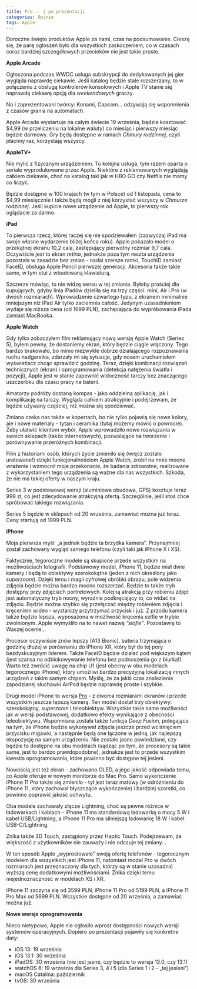 ```yaml
---
title: Pro... i po prezentacji
categories: Opinie
tags: Apple
---
```

Doroczne święto produktów Apple za nami, czas na podsumowanie. Cieszę się, że parę ogłoszeń było dla wszystkich zaskoczeniem, co w czasach coraz bardziej szczegółowych przecieków nie jest takie proste.

**Apple Arcade**

Ogłoszona podczas WWDC usługa subskrypcji do dedykowanych jej gier wygląda naprawdę ciekawie. Jeśli katalog będzie stale rozszerzany, to w połączeniu z obsługą kontrolerów konsolowych i Apple TV stanie się naprawdę ciekawą opcją dla *weekendowych* graczy.

No i zaprezentowani twórcy: Konami, Capcom... odzywają się wspomnienia z czasów grania na automatach.

Apple Arcade wystartuje na całym świecie 19 września, będzie kosztować $4,99 (w przeliczeniu na lokalne waluty) co miesiąc i pierwszy miesiąc będzie darmowy. Gry będą dostępne w ramach *Chmury rodzinnej*, czyli płacimy raz, korzystają wszyscy.

**AppleTV+**

Nie mylić z fizycznym urządzeniem. To kolejna usługa, tym razem oparta o seriale wyprodukowane przez Apple. Niektóre z reklamowanych wyglądają całkiem ciekawie, choć na katalog taki jak w HBO GO czy Netflix nie mamy co liczyć.

Będzie dostępne w 100 krajach (w tym w Polsce) od 1 listopada, cena to $4,99 miesięcznie i także będą mogli z niej korzystać wszyscy w *Chmurze rodzinnej*. Jeśli kupicie nowe urządzenie od Apple, to pierwszy rok oglądacie za darmo.

**iPad**

To pierwsza rzecz, której raczej się nie spodziewałem (zazwyczaj iPad ma swoje własne wydarzenie bliżej końca roku). Apple pokazało model o przekątnej ekranu 10,2 cala, zastępujący pierwotny rozmiar 9,7 cala. Oczywiście jest to ekran *retina*, jednakże poza tym reszta urządzenia pozostała w zasadzie bez zmian - nadal szersze ramki, TouchID zamiast FaceID, obsługa Apple Pencil pierwszej generacji. Akcesoria także takie same, w tym etui z wbudowaną klawiaturą.

Szczerze mówiąc, to nie widzę sensu w tej zmianie. Byłoby prościej dla kupujących, gdyby linia iPadów dzieliła się na trzy części: mini, Air i Pro (w dwóch rozmiarach). Wprowadzenie czwartego typu, z ekranem minimalnie mniejszym niż iPad Air tylko zaciemnia całość. Jedynym uzasadnieniem wydaje się niższa cena (od 1699 PLN), zachęcająca do wypróbowania iPada zamiast MacBooka.

**Apple Watch**

Gdy tylko zobaczyłem film reklamujący nową wersję Apple Watch (Series 5), byłem pewny, że dostaniemy ekran, który będzie ciągle włączony. Tego bardzo brakowało, bo mimo niezwykle dobrze działającego rozpoznawania ruchu nadgarstka, zdarzały mi się sytuacje, gdy nosem uruchamiałem wyświetlacz chcąc sprawdzić godzinę. Teraz, dzięki kombinacji rozwiązań technicznych (ekran) i oprogramowania (detekcja natężenia światła i pozycji), Apple jest w stanie zapewnić widoczność tarczy bez znaczącego uszczerbku dla czasu pracy na baterii.

Amatorzy podróży dostaną kompas - jako oddzielną aplikację, jak i komplikację na tarczy. Wygląda całkiem atrakcyjnie i podejrzewam, że będzie używany częściej, niż można się spodziewać.

Zmiana czeka nas także w kopertach, bo nie tylko pojawią się nowe kolory, ale i nowe materiały - tytan i ceramika (tutaj możemy mówić o powrocie). Żeby ułatwić klientom wybór, Apple wprowadziło nowe rozwiązania w swoich sklepach (także internetowych), pozwalające na tworzenie i porównywanie przeróżnych kombinacji.

Film z historiami osób, których życie zmieniło się (wręcz zostało uratowane!) dzięki funkcjonalnościom Apple Watch, zrobił na mnie mocne wrażenie i wzmocnił moje przekonanie, że badania zdrowotne, realizowane z wykorzystaniem tego urządzenia są ważne dla nas wszystkich. Szkoda, że nie ma takiej oferty w naszym kraju.

Series 3 w podstawowej wersji (aluminiowa obudowa, GPS) kosztuje teraz 999 zł, co jest zdecydowanie atrakcyjną ofertą. Szczególnie, jeśli ktoś chce spróbować takiego rozwiązania.

Series 5 będzie w sklepach od 20 września, zamawiać można już teraz. Ceny startują od 1999 PLN.

**iPhone**

Moja pierwsza myśl: „a jednak będzie ta brzydka kamera”. Przynajmniej został zachowany wygląd samego telefonu (czyli taki jak iPhone X i XS).

Faktycznie, tegoroczne modele są skupione przede wszystkim na możliwościach fotografii. Podstawowy model, iPhone 11, będzie miał dwie kamery i będą to obiektywy szerokokątne (jeden z nich określony jako *superzoom*). Dzięki temu i magii cyfrowej obróbki obrazu, pole widzenia zdjęcia będzie można bardzo mocno rozszerzać. Będzie to także tryb dostępny przy zdjęciach portretowych. Kolejną atrakcją przy robieniu zdjęć jest automatyczny tryb nocny, wyraźnie podkręcający to, co widać na zdjęciu. Będzie można szybko się przełączać między robieniem zdjęcia i kręceniem wideo - wystarczy przytrzymać przycisk i już. Z przodu kamera także będzie lepsza, wyposażona w możliwość kręcenia selfie w trybie zwolnionym. Apple wymyśliło na to nawet nazwę *”slofie”*. Pozostawię to Waszej ocenie…

Procesor oczywiście znów lepszy (A13 Bionic), bateria trzymająca o godzinę dłużej w porównaniu do iPhone XR, który był do tej pory bezdyskusyjnym liderem. Także FaceID będzie działać pod większym kątem (jest szansa na odblokowywanie telefonu bez podnoszenia go z biurka!). Warto też zwrócić uwagę na chip U1 (jest obecny w obu modelach tegorocznego iPhone), który umożliwi bardzo precyzyjną lokalizację innych urządzeń z takim samym chipem. Myślę, że za jakiś czas znalezienie zapodzianej słuchawki AirPod będzie naprawdę proste i szybkie.

Drugi model iPhone to wersja [Pro][1] - z dwoma rozmiarami ekranów i przede wszystkim jeszcze lepszą kamerą. Ten model dostał trzy obiektywy: szerokokątny, *superzoom* i teleobiektyw. Wszystkie takie same możliwości jak w wersji podstawowej, dodatkowo efekty wynikające z obecności teleobiektywu. Wspomniana została także funkcja *Deep Fusion*, polegająca na tym, że iPhone będzie wykonywał zdjęcia jeszcze przed wciśnięciem przycisku migawki, a następnie będą one łączone w jedną, jak najlepszą ekspozycję na samym urządzeniu. Nie zostało jasno powiedziane, czy będzie to dostępne na obu modelach (sądząc po tym, że procesory są takie same, jest to bardzo prawdopodobne), jednakże jest to przede wszystkim kwestia oprogramowania, które powinno być dostępne tej jesieni.

Nowością jest też ekran - zachowano OLED, a jego jakość odpowiada temu, co Apple oferuje w nowym monitorze do Mac Pro. Samo wykończenie iPhone 11 Pro także się zmieniło - tył jest teraz matowy (w odróżnieniu do iPhone 11, który zachował błyszczące wykończenie) i bardziej szorstki, co powinno poprawić jakość uchwytu.

Oba modele zachowały złącze Lightning, choć są pewne różnice w ładowarkach i kablach - iPhone 11 ma standardową ładowarkę o mocy 5 W i kabel USB/Lightning, a iPhone 11 Pro ma silniejszą ładowarkę 18 W i kabel USB-C/Lightning.

Znika także 3D Touch, zastąpiony przez Haptic Touch. Podejrzewam, że większość z użytkowników nie zauważy i nie odczuje tej zmiany...

W ten sposób Apple „wyprostowało” swoją ofertę telefonów - tegorocznym modelem dla wszystkich jest iPhone 11, natomiast model Pro w dwóch rozmiarach jest przeznaczony dla tych, którzy są w stanie uzasadnić wyższą cenę dodatkowymi możliwościami. Znika dzięki temu niejednoznaczność w modelach XS i XR.

iPhone 11 zaczyna się od 3599 PLN, iPhone 11 Pro od 5199 PLN, a iPhone 11 Pro Max od 5699 PLN. Wszystkie dostępne od 20 września, a zamawiać można już.

**Nowe wersje oprogramowania**

Nieco nietypowo, Apple nie ogłosiło wprost dostępności nowych wersji systemów operacyjnych. Dopiero po prezentacji pojawiły się konkretne daty:
- iOS 13: 19 września
- iOS 13.1: 30 września
- iPadOS: 30 września (nie jest jasne, czy będzie to wersja 13.0, czy 13.1)
- watchOS 6: 19 września dla Series 3, 4 i 5 (dla Series 1 i 2 - „tej jesieni”)
- macOS Catalina: październik
- tvOS: 30 września

[1]:	https://daringfireball.net/2019/09/going%5C_pro
